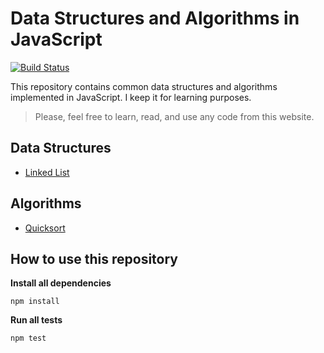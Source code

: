 # Data Structures and Algorithms in JavaScript

[![Build Status](https://travis-ci.org/bernardopacheco/javascript-data-structures-algorithms.svg?branch=master)](https://travis-ci.org/bernardopacheco/javascript-data-structures-algorithms)

This repository contains common data structures and algorithms implemented in JavaScript. I keep it for learning purposes.

> Please, feel free to learn, read, and use any code from this website.

## Data Structures

* [Linked List](src/data-structures/linked-list/)

## Algorithms

* [Quicksort](src/algorithms/quicksort/)

## How to use this repository

**Install all dependencies**
```
npm install
```

**Run all tests**
```
npm test